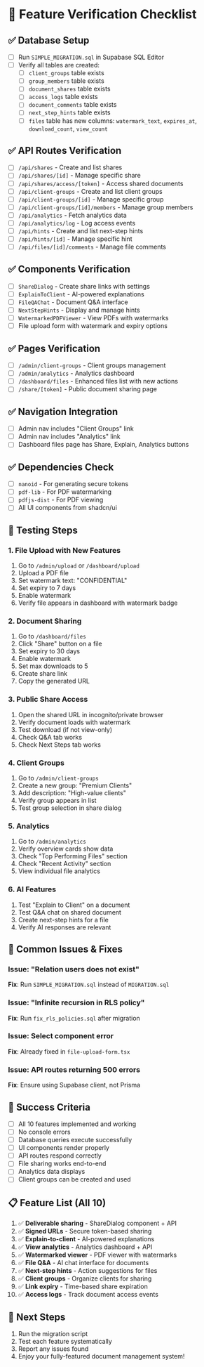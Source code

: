 # 🎯 Feature Verification Checklist

## ✅ Database Setup
- [ ] Run `SIMPLE_MIGRATION.sql` in Supabase SQL Editor
- [ ] Verify all tables are created:
  - [ ] `client_groups` table exists
  - [ ] `group_members` table exists  
  - [ ] `document_shares` table exists
  - [ ] `access_logs` table exists
  - [ ] `document_comments` table exists
  - [ ] `next_step_hints` table exists
  - [ ] `files` table has new columns: `watermark_text`, `expires_at`, `download_count`, `view_count`

## ✅ API Routes Verification
- [ ] `/api/shares` - Create and list shares
- [ ] `/api/shares/[id]` - Manage specific share
- [ ] `/api/shares/access/[token]` - Access shared documents
- [ ] `/api/client-groups` - Create and list client groups
- [ ] `/api/client-groups/[id]` - Manage specific group
- [ ] `/api/client-groups/[id]/members` - Manage group members
- [ ] `/api/analytics` - Fetch analytics data
- [ ] `/api/analytics/log` - Log access events
- [ ] `/api/hints` - Create and list next-step hints
- [ ] `/api/hints/[id]` - Manage specific hint
- [ ] `/api/files/[id]/comments` - Manage file comments

## ✅ Components Verification
- [ ] `ShareDialog` - Create share links with settings
- [ ] `ExplainToClient` - AI-powered explanations
- [ ] `FileQAChat` - Document Q&A interface
- [ ] `NextStepHints` - Display and manage hints
- [ ] `WatermarkedPDFViewer` - View PDFs with watermarks
- [ ] File upload form with watermark and expiry options

## ✅ Pages Verification
- [ ] `/admin/client-groups` - Client groups management
- [ ] `/admin/analytics` - Analytics dashboard
- [ ] `/dashboard/files` - Enhanced files list with new actions
- [ ] `/share/[token]` - Public document sharing page

## ✅ Navigation Integration
- [ ] Admin nav includes "Client Groups" link
- [ ] Admin nav includes "Analytics" link
- [ ] Dashboard files page has Share, Explain, Analytics buttons

## ✅ Dependencies Check
- [ ] `nanoid` - For generating secure tokens
- [ ] `pdf-lib` - For PDF watermarking
- [ ] `pdfjs-dist` - For PDF viewing
- [ ] All UI components from shadcn/ui

## 🧪 Testing Steps

### 1. File Upload with New Features
1. Go to `/admin/upload` or `/dashboard/upload`
2. Upload a PDF file
3. Set watermark text: "CONFIDENTIAL"
4. Set expiry to 7 days
5. Enable watermark
6. Verify file appears in dashboard with watermark badge

### 2. Document Sharing
1. Go to `/dashboard/files`
2. Click "Share" button on a file
3. Set expiry to 30 days
4. Enable watermark
5. Set max downloads to 5
6. Create share link
7. Copy the generated URL

### 3. Public Share Access
1. Open the shared URL in incognito/private browser
2. Verify document loads with watermark
3. Test download (if not view-only)
4. Check Q&A tab works
5. Check Next Steps tab works

### 4. Client Groups
1. Go to `/admin/client-groups`
2. Create a new group: "Premium Clients"
3. Add description: "High-value clients"
4. Verify group appears in list
5. Test group selection in share dialog

### 5. Analytics
1. Go to `/admin/analytics`
2. Verify overview cards show data
3. Check "Top Performing Files" section
4. Check "Recent Activity" section
5. View individual file analytics

### 6. AI Features
1. Test "Explain to Client" on a document
2. Test Q&A chat on shared document
3. Create next-step hints for a file
4. Verify AI responses are relevant

## 🐛 Common Issues & Fixes

### Issue: "Relation users does not exist"
**Fix**: Run `SIMPLE_MIGRATION.sql` instead of `MIGRATION.sql`

### Issue: "Infinite recursion in RLS policy"
**Fix**: Run `fix_rls_policies.sql` after migration

### Issue: Select component error
**Fix**: Already fixed in `file-upload-form.tsx`

### Issue: API routes returning 500 errors
**Fix**: Ensure using Supabase client, not Prisma

## 🎉 Success Criteria
- [ ] All 10 features implemented and working
- [ ] No console errors
- [ ] Database queries execute successfully
- [ ] UI components render properly
- [ ] API routes respond correctly
- [ ] File sharing works end-to-end
- [ ] Analytics data displays
- [ ] Client groups can be created and used

## 📋 Feature List (All 10)
1. ✅ **Deliverable sharing** - ShareDialog component + API
2. ✅ **Signed URLs** - Secure token-based sharing
3. ✅ **Explain-to-client** - AI-powered explanations
4. ✅ **View analytics** - Analytics dashboard + API
5. ✅ **Watermarked viewer** - PDF viewer with watermarks
6. ✅ **File Q&A** - AI chat interface for documents
7. ✅ **Next-step hints** - Action suggestions for files
8. ✅ **Client groups** - Organize clients for sharing
9. ✅ **Link expiry** - Time-based share expiration
10. ✅ **Access logs** - Track document access events

## 🚀 Next Steps
1. Run the migration script
2. Test each feature systematically
3. Report any issues found
4. Enjoy your fully-featured document management system!
